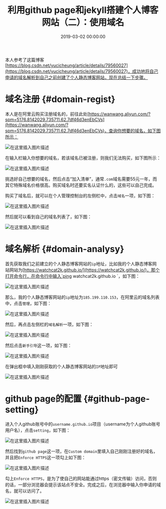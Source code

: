 ﻿---
layout: post
title: 利用github page和jekyll搭建个人博客网站（二）：使用域名
date: 2019-03-02 00:00:00
categories: 
- Github-Page博客网站建设
tags: 
- Github-Page
- Jekyll
- 域名
description: 在之前的教程中我们利用 github 提供的 github page 服务，已经搭建了一个属于自己的博客网站。现在我们更进一步，购买域名并映射到我们的博客网站地址。
---


本人参考了这篇博客[https://blog.csdn.net/yucicheung/article/details/79560027](https://blog.csdn.net/yucicheung/article/details/79560027)，成功地将自己申请的域名解析到自己之前创建了个人静态博客网站，现在总结一下步骤。

# 域名注册  {#domain-regist}
本人是在阿里云购买注册域名的，前往此处[https://wanwang.aliyun.com/?spm=5176.8142029.735711.62.7df46d3enEbCVs](https://wanwang.aliyun.com/?spm=5176.8142029.735711.62.7df46d3enEbCVs)，查询你想要的域名，如下图所示：

![在这里插入图片描述](https://raw.githubusercontent.com/watchcat2k/watchcat2k.github.io/master/styles/images/blogImage/2019-03/2019-03-02-1.png)

在输入栏输入你想要的域名，若该域名已被注册，则我们无法购买，如下图所示：

![在这里插入图片描述](https://raw.githubusercontent.com/watchcat2k/watchcat2k.github.io/master/styles/images/blogImage/2019-03/2019-03-02-2.png)

挑选好自己想要的域名，然后点击“加入清单”，通常`.com`域名需要55元一年，而其它特殊域名价格很高。购买域名时还要实名认证什么的，这些可以自己完成。

购买了域名后，就可以在个人管理控制台的左侧栏中，点击`域名`一项，如下图：

![在这里插入图片描述](https://raw.githubusercontent.com/watchcat2k/watchcat2k.github.io/master/styles/images/blogImage/2019-03/2019-03-02-3.png)

然后就可以看到自己的域名列表了，如下图：

![在这里插入图片描述](https://raw.githubusercontent.com/watchcat2k/watchcat2k.github.io/master/styles/images/blogImage/2019-03/2019-03-02-4.png)

# 域名解析  {#domain-analysy}
首先获取我们之前建立的个人静态博客网站的`ip`地址，比如我的个人静态博客网站网站为[https://watchcat2k.github.io/](https://watchcat2k.github.io/)，那个打开命令行，在命令行中输入`ping watchcat2k.github.io `，如下图：

![在这里插入图片描述](https://raw.githubusercontent.com/watchcat2k/watchcat2k.github.io/master/styles/images/blogImage/2019-03/2019-03-02-5.png)

那么，我的个人静态博客网站的`ip`地址为`185.199.110.153`，在阿里云的域名列表中，点击`管理`，如下图：

![在这里插入图片描述](https://raw.githubusercontent.com/watchcat2k/watchcat2k.github.io/master/styles/images/blogImage/2019-03/2019-03-02-6.png)

然后，再点击左侧栏的`域名解析`一项，如下图：

![在这里插入图片描述](https://raw.githubusercontent.com/watchcat2k/watchcat2k.github.io/master/styles/images/blogImage/2019-03/2019-03-02-7.png)

然后点击`新手引导`这一项，如下图：

![在这里插入图片描述](https://raw.githubusercontent.com/watchcat2k/watchcat2k.github.io/master/styles/images/blogImage/2019-03/2019-03-02-8.png)

在弹出框中填入刚刚获取的个人静态博客网站的`IP`地址即可

![在这里插入图片描述](https://raw.githubusercontent.com/watchcat2k/watchcat2k.github.io/master/styles/images/blogImage/2019-03/2019-03-02-9.png)

# github page的配置  {#github-page-setting}
进入个人github账号中的`username.github.io`项目（username为个人github账号用户名），点击`setting`，如下图：

![在这里插入图片描述](https://raw.githubusercontent.com/watchcat2k/watchcat2k.github.io/master/styles/images/blogImage/2019-03/2019-03-02-10.png)

然后找到`github page`这一项，在`Custom domain`里填入自己刚刚注册好的域名，并且把`Enforce HTTPS`这一项勾上如下图：

![在这里插入图片描述](https://raw.githubusercontent.com/watchcat2k/watchcat2k.github.io/master/styles/images/blogImage/2019-03/2019-03-02-11.png)

勾上`Enforce HTTPS`，是为了使自己的网站能通过https（密文传输）访问，否则的话，一部分浏览器会提示该站点不安全。完成之后，在浏览器中输入你申请的域名，就可以访问了。

![在这里插入图片描述](https://raw.githubusercontent.com/watchcat2k/watchcat2k.github.io/master/styles/images/blogImage/2019-03/2019-03-02-12.png)
